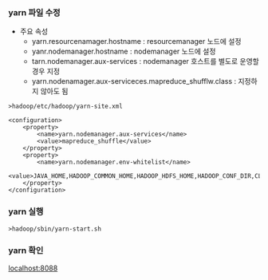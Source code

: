 ### yarn 파일 수정
- 주요 속성
  - yarn.resourcenamager.hostname : resourcemanager 노드에 설정
  - yanr.nodemanager.hostname : nodemanager 노드에 설정
  - tarn.nodemanager.aux-services : nodemanager 호스트를 별도로 운영할 경우 지정
  - yarn.nodenamager.aux-serviceces.mapreduce_shufflw.class : 지정하지 않아도 됨
 
    
```
>hadoop/etc/hadoop/yarn-site.xml

<configuration>
    <property>
        <name>yarn.nodemanager.aux-services</name>
        <value>mapreduce_shuffle</value>
    </property>
    <property>
        <name>yarn.nodemanager.env-whitelist</name>
        <value>JAVA_HOME,HADOOP_COMMON_HOME,HADOOP_HDFS_HOME,HADOOP_CONF_DIR,CLASSPATH_PREPEND_DISTCACHE,HADOOP_YARN_HOME,HADOOP_MAPRED_HOME</value>
    </property>
</configuration>
```


### yarn 실행
```
>hadoop/sbin/yarn-start.sh
```

### yarn 확인
<localhost:8088>
